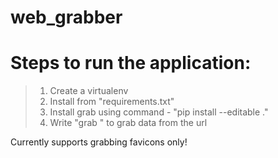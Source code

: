 # web_grabber

# Steps to run the application:
> 1. Create a virtualenv
> 2. Install from "requirements.txt"
> 3. Install grab using command - "pip install --editable ."
> 4. Write "grab <url>" to grab data from the url

Currently supports grabbing favicons only!